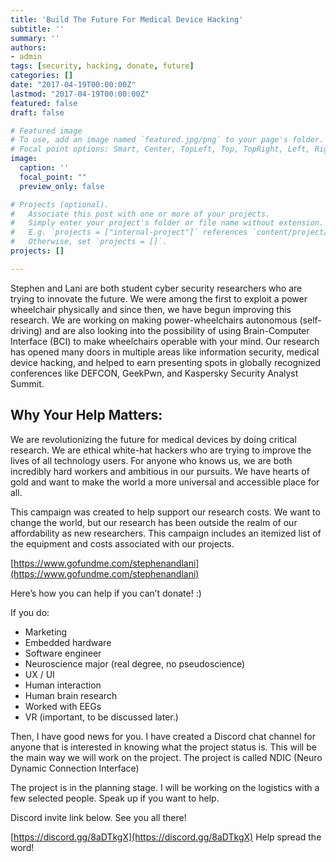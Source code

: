 ```yaml
---
title: 'Build The Future For Medical Device Hacking'
subtitle: ''
summary: ''
authors:
- admin
tags: [security, hacking, donate, future]
categories: []
date: "2017-04-19T00:00:00Z"
lastmod: "2017-04-19T00:00:00Z"
featured: false
draft: false

# Featured image
# To use, add an image named `featured.jpg/png` to your page's folder.
# Focal point options: Smart, Center, TopLeft, Top, TopRight, Left, Right, BottomLeft, Bottom, BottomRight
image:
  caption: ''
  focal_point: ""
  preview_only: false

# Projects (optional).
#   Associate this post with one or more of your projects.
#   Simply enter your project's folder or file name without extension.
#   E.g. `projects = ["internal-project"]` references `content/project/deep-learning/index.md`.
#   Otherwise, set `projects = []`.
projects: []

---
```


Stephen and Lani are both student cyber security researchers who are trying to innovate the future. We were among the first to exploit a power wheelchair physically and since then, we have begun improving this research. We are working on making power-wheelchairs autonomous (self-driving) and are also looking into the possibility of using Brain-Computer Interface (BCI) to make wheelchairs operable with your mind. Our research has opened many doors in multiple areas like information security, medical device hacking, and helped to earn presenting spots in globally recognized conferences like DEFCON, GeekPwn, and Kaspersky Security Analyst Summit.

## Why Your Help Matters:

We are revolutionizing the future for medical devices by doing critical research. We are ethical white-hat hackers who are trying to improve the lives of all technology users. For anyone who knows us, we are both incredibly hard workers and ambitious in our pursuits. We have hearts of gold and want to make the world a more universal and accessible place for all.

This campaign was created to help support our research costs. We want to change the world, but our research has been outside the realm of our affordability as new researchers. This campaign includes an itemized list of the equipment and costs associated with our projects.

[https://www.gofundme.com/stephenandlani](https://www.gofundme.com/stephenandlani)

Here’s how you can help if you can’t donate! :)

If you do:

* Marketing
* Embedded hardware
* Software engineer
* Neuroscience major (real degree, no pseudoscience)
* UX / UI
* Human interaction
* Human brain research
* Worked with EEGs
* VR (important, to be discussed later.)

Then, I have good news for you. I have created a Discord chat channel for anyone that is interested in knowing what the project status is. This will be the main way we will work on the project. The project is called NDIC (Neuro Dynamic Connection Interface)

The project is in the planning stage. I will be working on the logistics with a few selected people. Speak up if you want to help.

Discord invite link below. See you all there!

[https://discord.gg/8aDTkgX](https://discord.gg/8aDTkgX)
Help spread the word!
